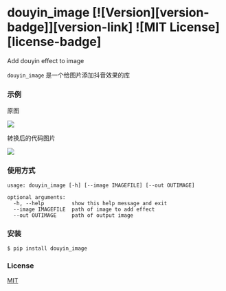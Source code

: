 # douyin_image [![Version][version-badge]][version-link] ![MIT License][license-badge]


Add douyin effect to image


`douyin_image` 是一个给图片添加抖音效果的库


### 示例

原图

![](https://raw.githubusercontent.com/pythonml/douyin_image/master/orig.jpeg)

转换后的代码图片

![](https://raw.githubusercontent.com/pythonml/douyin_image/master/out.jpeg)


### 使用方式

```
usage: douyin_image [-h] [--image IMAGEFILE] [--out OUTIMAGE]

optional arguments:
  -h, --help         show this help message and exit
  --image IMAGEFILE  path of image to add effect
  --out OUTIMAGE     path of output image
```


### 安装

```
$ pip install douyin_image
```


### License

[MIT](https://github.com/pythonml/douyin_image/blob/master/LICENSE)